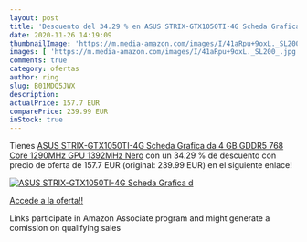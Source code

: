 ```yaml
---
layout: post
title: 'Descuento del 34.29 % en ASUS STRIX-GTX1050TI-4G Scheda Grafica d'
date: 2020-11-26 14:19:09
thumbnailImage: 'https://m.media-amazon.com/images/I/41aRpu+9oxL._SL200_.jpg'
images: [ 'https://m.media-amazon.com/images/I/41aRpu+9oxL._SL200_.jpg' ]
comments: true
category: ofertas
author: ring
slug: B01MDQ5JWX
description:
actualPrice: 157.7 EUR
comparePrice: 239.99 EUR
inStock: true
---
```


Tienes [ASUS STRIX-GTX1050TI-4G Scheda Grafica da 4 GB GDDR5  768 Core  1290MHz GPU  1392MHz  Nero](https://www.amazon.it/dp/B01MDQ5JWX/?tag=tolees00-21) con un 34.29 % de descuento con precio de oferta de 157.7 EUR (original: 239.99 EUR) en el siguiente enlace!

[![ASUS STRIX-GTX1050TI-4G Scheda Grafica d](https://m.media-amazon.com/images/I/41aRpu+9oxL._SL200_.jpg)](https://www.amazon.it/dp/B01MDQ5JWX/?tag=tolees00-21)

[Accede a la oferta!!](https://www.amazon.it/dp/B01MDQ5JWX/?tag=tolees00-21)

Links participate in Amazon Associate program and might generate a comission on qualifying sales


